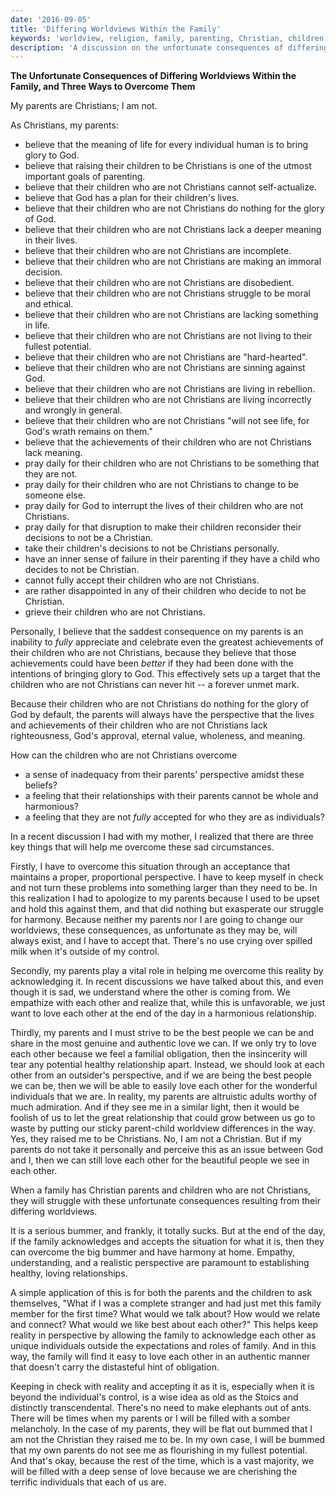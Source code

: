 ```yaml
---
date: '2016-09-05'
title: 'Differing Worldviews Within the Family'
keywords: 'worldview, religion, family, parenting, Christian, children, differing, differences'
description: 'A discussion on the unfortunate consequences of differing worldviews within the family and three ways to overcome them.'
---
```


**The Unfortunate Consequences of Differing Worldviews Within the Family, and Three Ways to Overcome Them**

My parents are Christians; I am not.

As Christians, my parents:

- believe that the meaning of life for every individual human is to bring glory to God.
- believe that raising their children to be Christians is one of the utmost important goals of parenting.
- believe that their children who are not Christians cannot self-actualize.
- believe that God has a plan for their children's lives.
- believe that their children who are not Christians do nothing for the glory of God.
- believe that their children who are not Christians lack a deeper meaning in their lives.
- believe that their children who are not Christians are incomplete.
- believe that their children who are not Christians are making an immoral decision.
- believe that their children who are not Christians are disobedient.
- believe that their children who are not Christians struggle to be moral and ethical.
- believe that their children who are not Christians are lacking something in life.
- believe that their children who are not Christians are not living to their fullest potential.
- believe that their children who are not Christians are "hard-hearted".
- believe that their children who are not Christians are sinning against God.
- believe that their children who are not Christians are living in rebellion.
- believe that their children who are not Christians are living incorrectly and wrongly in general.
- believe that their children who are not Christians "will not see life, for God's wrath remains on them."
- believe that the achievements of their children who are not Christians lack meaning.
- pray daily for their children who are not Christians to be something that they are not.
- pray daily for their children who are not Christians to change to be someone else.
- pray daily for God to interrupt the lives of their children who are not Christians.
- pray daily for that disruption to make their children reconsider their decisions to not be a Christian.
- take their children's decisions to not be Christians personally.
- have an inner sense of failure in their parenting if they have a child who decides to not be Christian.
- cannot fully accept their children who are not Christians.
- are rather disappointed in any of their children who decide to not be Christian.
- grieve their children who are not Christians.

Personally, I believe that the saddest consequence on my parents is an inability to _fully_ appreciate and celebrate even the greatest achievements of their children who are not Christians, because they believe that those achievements could have been _better_ if they had been done with the intentions of bringing glory to God. This effectively sets up a target that the children who are not Christians can never hit -- a forever unmet mark.

Because their children who are not Christians do nothing for the glory of God by default, the parents will always have the perspective that the lives and achievements of their children who are not Christians lack righteousness, God's approval, eternal value, wholeness, and meaning.

How can the children who are not Christians overcome

- a sense of inadequacy from their parents' perspective amidst these beliefs?
- a feeling that their relationships with their parents cannot be whole and harmonious?
- a feeling that they are not _fully_ accepted for who they are as individuals?

In a recent discussion I had with my mother, I realized that there are three key things that will help me overcome these sad circumstances.

Firstly, I have to overcome this situation through an acceptance that maintains a proper, proportional perspective. I have to keep myself in check and not turn these problems into something larger than they need to be. In this realization I had to apologize to my parents because I used to be upset and hold this against them, and that did nothing but exasperate our struggle for harmony. Because neither my parents nor I are going to change our worldviews, these consequences, as unfortunate as they may be, will always exist, and I have to accept that. There's no use crying over spilled milk when it's outside of my control.

Secondly, my parents play a vital role in helping me overcome this reality by acknowledging it. In recent discussions we have talked about this, and even though it is sad, we understand where the other is coming from. We empathize with each other and realize that, while this is unfavorable, we just want to love each other at the end of the day in a harmonious relationship.

Thirdly, my parents and I must strive to be the best people we can be and share in the most genuine and authentic love we can. If we only try to love each other because we feel a familial obligation, then the insincerity will tear any potential healthy relationship apart. Instead, we should look at each other from an outsider's perspective, and if we are being the best people we can be, then we will be able to easily love each other for the wonderful individuals that we are. In reality, my parents are altruistic adults worthy of much admiration. And if they see me in a similar light, then it would be foolish of us to let the great relationship that could grow between us go to waste by putting our sticky parent-child worldview differences in the way. Yes, they raised me to be Christians. No, I am not a Christian. But if my parents do not take it personally and perceive this as an issue between God and I, then we can still love each other for the beautiful people we see in each other.

When a family has Christian parents and children who are not Christians, they will struggle with these unfortunate consequences resulting from their differing worldviews.

It is a serious bummer, and frankly, it totally sucks. But at the end of the day, if the family acknowledges and accepts the situation for what it is, then they can overcome the big bummer and have harmony at home. Empathy, understanding, and a realistic perspective are paramount to establishing healthy, loving relationships.

A simple application of this is for both the parents and the children to ask themselves, "What if I was a complete stranger and had just met this family member for the first time? What would we talk about? How would we relate and connect? What would we like best about each other?" This helps keep reality in perspective by allowing the family to acknowledge each other as unique individuals outside the expectations and roles of family. And in this way, the family will find it easy to love each other in an authentic manner that doesn't carry the distasteful hint of obligation.

Keeping in check with reality and accepting it as it is, especially when it is beyond the individual's control, is a wise idea as old as the Stoics and distinctly transcendental. There's no need to make elephants out of ants. There will be times when my parents or I will be filled with a somber melancholy. In the case of my parents, they will be flat out bummed that I am not the Christian they raised me to be. In my own case, I will be bummed that my own parents do not see me as flourishing in my fullest potential. And that's okay, because the rest of the time, which is a vast majority, we will be filled with a deep sense of love because we are cherishing the terrific individuals that each of us are.
